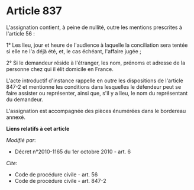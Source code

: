 # Article 837

L'assignation contient, à peine de nullité, outre les mentions prescrites à l'article 56 : 

1° Les lieu, jour et heure de l'audience à laquelle la conciliation sera tentée si elle ne l'a déjà été, et, le cas échéant,
l'affaire jugée ; 

2° Si le demandeur réside à l'étranger, les nom, prénoms et adresse de la personne chez qui il élit domicile en France.

L'acte introductif d'instance rappelle en outre les dispositions de l'article 847-2 et mentionne les conditions dans
lesquelles le défendeur peut se faire assister ou représenter, ainsi que, s'il y a lieu, le nom du représentant du demandeur.

L'assignation est accompagnée des pièces énumérées dans le bordereau annexé.

**Liens relatifs à cet article**

_Modifié par_:

  - Décret n°2010-1165 du 1er octobre 2010 - art. 6

_Cite_:

  - Code de procédure civile - art. 56
  - Code de procédure civile - art. 847-2
